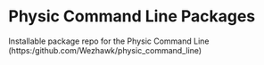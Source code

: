 # Physic Command Line Packages
Installable package repo for the Physic Command Line (https:/github.com/Wezhawk/physic_command_line)
